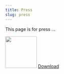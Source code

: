 ```yaml
---
title: Press
slug: press
---
```


This page is for press ...

<img src="/images/logo-aet-sprint02.png" height="100" width="100">
<a href="/images/logo-aet-sprint02.png" class="btn btn-default">Download</a>
